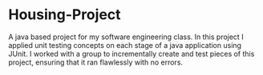 # Housing-Project
A java based project for my software engineering class. 
In this project I applied unit testing concepts on each stage of a java application using JUnit. 
I worked with a group to incrementally create and test pieces of this project, ensuring that it ran flawlessly with no errors.
